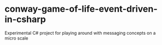 conway-game-of-life-event-driven-in-csharp
==========================================

Experimental C# project for playing around with messaging concepts on a micro scale
